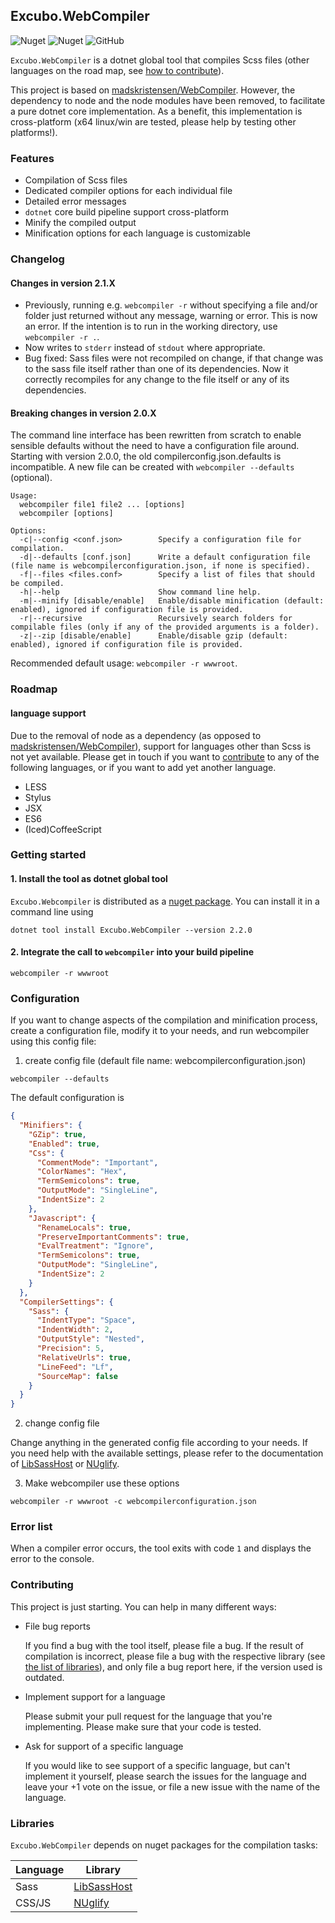 ## Excubo.WebCompiler

![Nuget](https://img.shields.io/nuget/v/Excubo.WebCompiler)
![Nuget](https://img.shields.io/nuget/dt/Excubo.WebCompiler)
![GitHub](https://img.shields.io/github/license/excubo-ag/WebCompiler)

`Excubo.WebCompiler` is a dotnet global tool that compiles Scss files (other languages on the road map, see [how to contribute](#Contributing)).

This project is based on [madskristensen/WebCompiler](https://github.com/madskristensen/WebCompiler). However, the dependency to node and the node modules have been removed, to facilitate a pure dotnet core implementation.
As a benefit, this implementation is cross-platform (x64 linux/win are tested, please help by testing other platforms!).

### Features

- Compilation of Scss files
- Dedicated compiler options for each individual file
- Detailed error messages
- `dotnet` core build pipeline support cross-platform
- Minify the compiled output
- Minification options for each language is customizable

### Changelog

#### Changes in version 2.1.X

- Previously, running e.g. `webcompiler -r` without specifying a file and/or folder just returned without any message, warning or error. This is now an error. If the intention is to run in the working directory, use `webcompiler -r .`.
- Now writes to `stderr` instead of `stdout` where appropriate.
- Bug fixed: Sass files were not recompiled on change, if that change was to the sass file itself rather than one of its dependencies. Now it correctly recompiles for any change to the file itself or any of its dependencies.

#### Breaking changes in version 2.0.X

The command line interface has been rewritten from scratch to enable sensible defaults without the need to have a configuration file around.
Starting with version 2.0.0, the old compilerconfig.json.defaults is incompatible. A new file can be created with `webcompiler --defaults` (optional).

```
Usage:
  webcompiler file1 file2 ... [options]
  webcompiler [options]

Options:
  -c|--config <conf.json>        Specify a configuration file for compilation.
  -d|--defaults [conf.json]      Write a default configuration file (file name is webcompilerconfiguration.json, if none is specified).
  -f|--files <files.conf>        Specify a list of files that should be compiled.
  -h|--help                      Show command line help.
  -m|--minify [disable/enable]   Enable/disable minification (default: enabled), ignored if configuration file is provided.
  -r|--recursive                 Recursively search folders for compilable files (only if any of the provided arguments is a folder).
  -z|--zip [disable/enable]      Enable/disable gzip (default: enabled), ignored if configuration file is provided.
```

Recommended default usage: `webcompiler -r wwwroot`.

### Roadmap

#### language support

Due to the removal of node as a dependency (as opposed to [madskristensen/WebCompiler](https://github.com/madskristensen/WebCompiler)), support for languages other than Scss is not yet available.
Please get in touch if you want to [contribute](#Contributing) to any of the following languages, or if you want to add yet another language.

- LESS
- Stylus
- JSX
- ES6
- (Iced)CoffeeScript


### Getting started

#### 1. Install the tool as dotnet global tool

`Excubo.Webcompiler` is distributed as a [nuget package](https://www.nuget.org/packages/Excubo.WebCompiler/). You can install it in a command line using

```
dotnet tool install Excubo.WebCompiler --version 2.2.0
```

#### 2. Integrate the call to `webcompiler` into your build pipeline

```
webcompiler -r wwwroot
```

### Configuration

If you want to change aspects of the compilation and minification process, create a configuration file, modify it to your needs, and run webcompiler using this config file:

1. create config file (default file name: webcompilerconfiguration.json)

```
webcompiler --defaults
```

The default configuration is
```json
{
  "Minifiers": {
    "GZip": true,
    "Enabled": true,
    "Css": {
      "CommentMode": "Important",
      "ColorNames": "Hex",
      "TermSemicolons": true,
      "OutputMode": "SingleLine",
      "IndentSize": 2
    },
    "Javascript": {
      "RenameLocals": true,
      "PreserveImportantComments": true,
      "EvalTreatment": "Ignore",
      "TermSemicolons": true,
      "OutputMode": "SingleLine",
      "IndentSize": 2
    }
  },
  "CompilerSettings": {
    "Sass": {
      "IndentType": "Space",
      "IndentWidth": 2,
      "OutputStyle": "Nested",
      "Precision": 5,
      "RelativeUrls": true,
      "LineFeed": "Lf",
      "SourceMap": false
    }
  }
}
```

2. change config file

Change anything in the generated config file according to your needs. If you need help with the available settings, please refer to the documentation of [LibSassHost](https://github.com/Taritsyn/LibSassHost) or [NUglify](https://github.com/xoofx/NUglify).

3. Make webcompiler use these options

```
webcompiler -r wwwroot -c webcompilerconfiguration.json
```

### Error list

When a compiler error occurs, the tool exits with code `1` and displays the error to the console.

### Contributing

This project is just starting. You can help in many different ways:

- File bug reports

    If you find a bug with the tool itself, please file a bug. If the result of compilation is incorrect, please file a bug with the respective library (see [the list of libraries](#libraries)), and only file a bug report here, if the version used is outdated.

- Implement support for a language

    Please submit your pull request for the language that you're implementing. Please make sure that your code is tested.

- Ask for support of a specific language

    If you would like to see support of a specific language, but can't implement it yourself, please search the issues for the language and leave your +1 vote on the issue, or file a new issue with the name of the language.

### Libraries

`Excubo.WebCompiler` depends on nuget packages for the compilation tasks:

| Language | Library |
|----------|---------|
| Sass     | [LibSassHost](https://github.com/Taritsyn/LibSassHost) |
| CSS/JS   | [NUglify](https://github.com/xoofx/NUglify) | 
